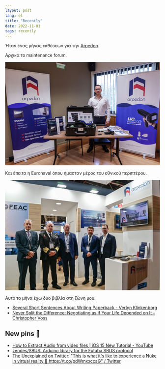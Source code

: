 ```yaml
---
layout: post
lang: el
title: "Recently"
date: 2022-11-01
tags: recently
---
```


Ήταν ένας μήνας εκθέσεων για την [Arpedon](https://arpedon.com). 

Αρχικά το maintenance forum.

![Maintenance forum](/images/2022/10/IMG_6002.PNG)

Και έπειτα η Euronaval όπου ήμασταν μέρος του εθνικού περιπτέρου.

![Euronaval](/images/2022/10/IMG_6037.JPG)


Αυτό το μήνα έχω δύο βιβλία στη ζώνη μου:
- [Several Short Sentences About Writing Paperback - Verlyn Klinkenborg](https://tsangiotis.com/books/2022-4/)
- [Never Split the Difference: Negotiating as if Your Life Depended on It - Christopher Voss](https://tsangiotis.com/books/2022-5/) 

## New pins 📌

- [How to Extract Audio from video files | iOS 15 New Tutorial - YouTube](https://m.youtube.com/watch?v=btESGhI0vGw)
- [zendes/SBUS: Arduino library for the Futaba SBUS protocol](https://github.com/zendes/SBUS)
- [The Unexplained on Twitter: "This is what it's like to experience a Nuke in virtual reality 🤯 https://t.co/pdWmxxccaG" / Twitter](https://twitter.com/Unexplained/status/1515887908829466627)

